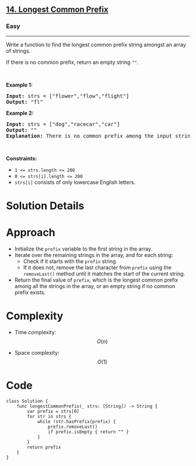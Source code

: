 <h2><a href="https://leetcode.com/problems/longest-common-prefix/">14. Longest Common Prefix</a></h2><h3>Easy</h3><hr><div><p>Write a function to find the longest common prefix string amongst an array of strings.</p>

<p>If there is no common prefix, return an empty string <code>""</code>.</p>

<p>&nbsp;</p>
<p><strong class="example">Example 1:</strong></p>

<pre><strong>Input:</strong> strs = ["flower","flow","flight"]
<strong>Output:</strong> "fl"
</pre>

<p><strong class="example">Example 2:</strong></p>

<pre><strong>Input:</strong> strs = ["dog","racecar","car"]
<strong>Output:</strong> ""
<strong>Explanation:</strong> There is no common prefix among the input strings.
</pre>

<p>&nbsp;</p>
<p><strong>Constraints:</strong></p>

<ul>
	<li><code>1 &lt;= strs.length &lt;= 200</code></li>
	<li><code>0 &lt;= strs[i].length &lt;= 200</code></li>
	<li><code>strs[i]</code> consists of only lowercase English letters.</li>
</ul>
</div>

# Solution Details

# Approach
- Initialize the `prefix` variable to the first string in the array.
- Iterate over the remaining strings in the array, and for each string:
  - Check if it starts with the `prefix` string.
  - If it does not, remove the last character from `prefix` using the `removeLast()` method until it matches the start of the current string.
- Return the final value of `prefix`, which is the longest common prefix among all the strings in the array, or an empty string if no common prefix exists.

# Complexity
- Time complexity:
$$O(n)$$

- Space complexity:
$$O(1)$$

# Code
```
class Solution {
    func longestCommonPrefix(_ strs: [String]) -> String {
        var prefix = strs[0]
        for str in strs {
            while !str.hasPrefix(prefix) {
                prefix.removeLast()
                if prefix.isEmpty { return "" }
            }
        }
        return prefix
    }
}
```
